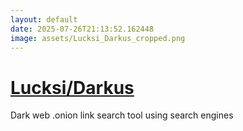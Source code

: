 ```yaml
---
layout: default
date: 2025-07-26T21:13:52.162448
image: assets/Lucksi_Darkus_cropped.png
---
```


# [Lucksi/Darkus](https://github.com/Lucksi/Darkus)

Dark web .onion link search tool using search engines
